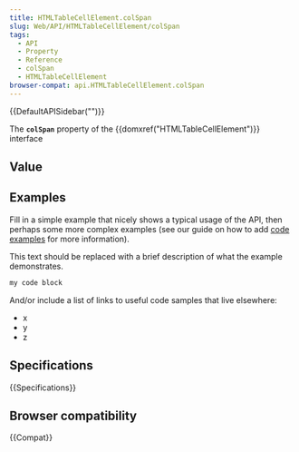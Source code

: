 ```yaml
---
title: HTMLTableCellElement.colSpan
slug: Web/API/HTMLTableCellElement/colSpan
tags:
  - API
  - Property
  - Reference
  - colSpan
  - HTMLTableCellElement
browser-compat: api.HTMLTableCellElement.colSpan
---
```

{{DefaultAPISidebar("")}}

The **`colSpan`** property of the {{domxref("HTMLTableCellElement")}} interface 

## Value



## Examples

Fill in a simple example that nicely shows a typical usage of the API, then perhaps some more complex examples (see our guide on how to add [code examples](/en-US/docs/MDN/Contribute/Structures/Code_examples) for more information).

This text should be replaced with a brief description of what the example demonstrates.

```js
my code block
```

And/or include a list of links to useful code samples that live elsewhere:

*   x
*   y
*   z

## Specifications

{{Specifications}}

## Browser compatibility

{{Compat}}


